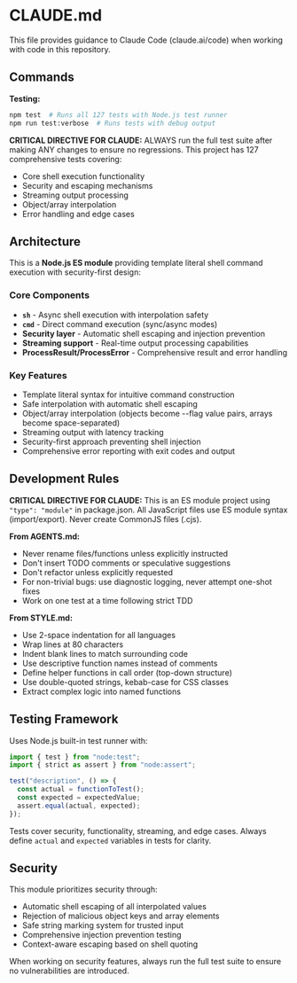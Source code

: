 # CLAUDE.md

This file provides guidance to Claude Code (claude.ai/code) when working
with code in this repository.

## Commands

**Testing:**
```bash
npm test  # Runs all 127 tests with Node.js test runner
npm run test:verbose  # Runs tests with debug output
```

**CRITICAL DIRECTIVE FOR CLAUDE:** ALWAYS run the full test suite after making ANY changes to ensure no regressions. This project has 127 comprehensive tests covering:
- Core shell execution functionality
- Security and escaping mechanisms  
- Streaming output processing
- Object/array interpolation
- Error handling and edge cases

## Architecture

This is a **Node.js ES module** providing template literal shell command execution with security-first design:

### Core Components
- **`sh`** - Async shell execution with interpolation safety
- **`cmd`** - Direct command execution (sync/async modes)
- **Security layer** - Automatic shell escaping and injection prevention
- **Streaming support** - Real-time output processing capabilities
- **ProcessResult/ProcessError** - Comprehensive result and error handling

### Key Features
- Template literal syntax for intuitive command construction
- Safe interpolation with automatic shell escaping
- Object/array interpolation (objects become --flag value pairs, arrays become space-separated)
- Streaming output with latency tracking
- Security-first approach preventing shell injection
- Comprehensive error reporting with exit codes and output

## Development Rules

**CRITICAL DIRECTIVE FOR CLAUDE:** This is an ES module project using `"type": "module"` in package.json. All JavaScript files use ES module syntax (import/export). Never create CommonJS files (.cjs).

**From AGENTS.md:**
- Never rename files/functions unless explicitly instructed
- Don't insert TODO comments or speculative suggestions  
- Don't refactor unless explicitly requested
- For non-trivial bugs: use diagnostic logging, never attempt one-shot fixes
- Work on one test at a time following strict TDD

**From STYLE.md:**
- Use 2-space indentation for all languages
- Wrap lines at 80 characters
- Indent blank lines to match surrounding code
- Use descriptive function names instead of comments
- Define helper functions in call order (top-down structure)
- Use double-quoted strings, kebab-case for CSS classes
- Extract complex logic into named functions

## Testing Framework

Uses Node.js built-in test runner with:
```javascript
import { test } from "node:test";
import { strict as assert } from "node:assert";

test("description", () => {
  const actual = functionToTest();
  const expected = expectedValue;
  assert.equal(actual, expected);
});
```

Tests cover security, functionality, streaming, and edge cases. Always define `actual` and `expected` variables in tests for clarity.

## Security

This module prioritizes security through:
- Automatic shell escaping of all interpolated values
- Rejection of malicious object keys and array elements
- Safe string marking system for trusted input
- Comprehensive injection prevention testing
- Context-aware escaping based on shell quoting

When working on security features, always run the full test suite to ensure no vulnerabilities are introduced.
